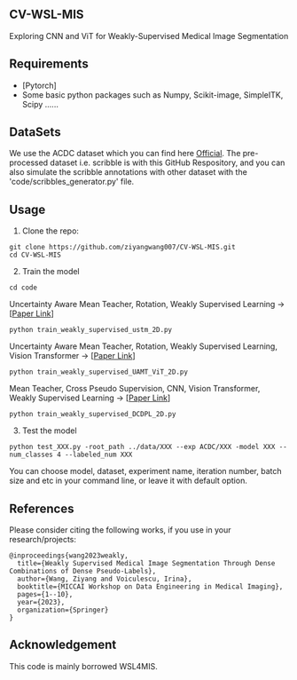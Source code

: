 ## CV-WSL-MIS
Exploring CNN and ViT for Weakly-Supervised Medical Image Segmentation

## Requirements
* [Pytorch]
* Some basic python packages such as Numpy, Scikit-image, SimpleITK, Scipy ......

## DataSets
We use the ACDC dataset which you can find here [Official](https://www.creatis.insa-lyon.fr/Challenge/acdc/databases.html). The pre-processed dataset i.e. scribble is with this GitHub Respository, and you can also simulate the scribble annotations with other dataset with the 'code/scribbles_generator.py' file.


## Usage

1. Clone the repo:
```
git clone https://github.com/ziyangwang007/CV-WSL-MIS.git 
cd CV-WSL-MIS
```


2. Train the model
```
cd code
```

Uncertainty Aware Mean Teacher, Rotation, Weakly Supervised Learning -> [[Paper Link](https://www.sciencedirect.com/science/article/pii/S0031320321005215)]
```
python train_weakly_supervised_ustm_2D.py 
```
Uncertainty Aware Mean Teacher, Rotation, Weakly Supervised Learning, Vision Transformer -> [[Paper Link](https://ieeexplore.ieee.org/abstract/document/10195028)]

```
python train_weakly_supervised_UAMT_ViT_2D.py 
```

Mean Teacher, Cross Pseudo Supervision, CNN, Vision Transformer, Weakly Supervised Learning -> [[Paper Link](https://link.springer.com/chapter/10.1007/978-3-031-44992-5_1)]
```
python train_weakly_supervised_DCDPL_2D.py 
```

3. Test the model
```
python test_XXX.py -root_path ../data/XXX --exp ACDC/XXX -model XXX --num_classes 4 --labeled_num XXX
```

You can choose model, dataset, experiment name, iteration number, batch size and etc in your command line, or leave it with default option.


## References

Please consider citing the following works, if you use in your research/projects:
```
@inproceedings{wang2023weakly,
  title={Weakly Supervised Medical Image Segmentation Through Dense Combinations of Dense Pseudo-Labels},
  author={Wang, Ziyang and Voiculescu, Irina},
  booktitle={MICCAI Workshop on Data Engineering in Medical Imaging},
  pages={1--10},
  year={2023},
  organization={Springer}
}
```


## Acknowledgement

This code is mainly borrowed WSL4MIS.
